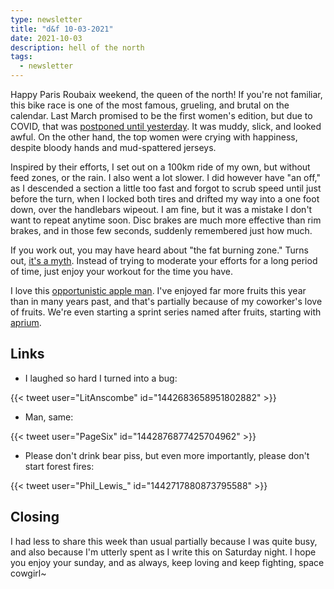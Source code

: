```yaml
---
type: newsletter
title: "d&f 10-03-2021"
date: 2021-10-03
description: hell of the north
tags:
  - newsletter
---
```


Happy Paris Roubaix weekend, the queen of the north! If you're not familiar, this bike race is one of the most famous, grueling, and brutal on the calendar. Last March promised to be the first women's edition, but due to COVID, that was [postponed until yesterday](https://www.youtube.com/watch?v=o9G8ph1VwZY). It was muddy, slick, and looked awful. On the other hand, the top women were crying with happiness, despite bloody hands and mud-spattered jerseys.

Inspired by their efforts, I set out on a 100km ride of my own, but without feed zones, or the rain. I also went a lot slower. I did however have "an off," as I descended a section a little too fast and forgot to scrub speed until just before the turn, when I locked both tires and drifted my way into a one foot down, over the handlebars wipeout. I am fine, but it was a mistake I don't want to repeat anytime soon. Disc brakes are much more effective than rim brakes, and in those few seconds, suddenly remembered just how much.

If you work out, you may have heard about "the fat burning zone." Turns out, [it's a myth](https://www.washingtonpost.com/lifestyle/wellness/the-fat-burning-heart-rate-zone-is-a-myth-how-exercise-and-weight-loss-really-work/2018/12/17/548ea93a-fc8e-11e8-83c0-b06139e540e5_story.html). Instead of trying to moderate your efforts for a long period of time, just enjoy your workout for the time you have.

I love this [opportunistic apple man](https://www.grubstreet.com/2021/09/william-mullan-odd-apples-encounter.html). I've enjoyed far more fruits this year than in many years past, and that's partially because of my coworker's love of fruits. We're even starting a sprint series named after fruits, starting with [aprium](https://www.specialtyproduce.com/produce/Aprium_4155.php).

## Links

- I laughed so hard I turned into a bug:

{{< tweet user="LitAnscombe" id="1442683658951802882" >}}

- Man, same:

{{< tweet user="PageSix" id="1442876877425704962" >}}

- Please don't drink bear piss, but even more importantly, please don't start forest fires:

{{< tweet user="Phil_Lewis_" id="1442717880873795588" >}}

## Closing

I had less to share this week than usual partially because I was quite busy, and also because I'm utterly spent as I write this on Saturday night. I hope you enjoy your sunday, and as always, keep loving and keep fighting, space cowgirl~

